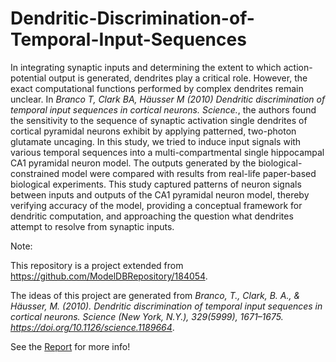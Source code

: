 # Dendritic-Discrimination-of-Temporal-Input-Sequences

In integrating synaptic inputs and determining the extent to which action-potential output is generated, dendrites play a critical role. However, the exact computational functions performed by complex dendrites remain unclear. In *Branco T, Clark BA, Häusser M (2010) Dendritic discrimination of temporal input sequences in cortical neurons. Science.*, the authors found the sensitivity to the sequence of synaptic activation single dendrites of cortical pyramidal neurons exhibit by applying patterned, two-photon glutamate uncaging.
In this study, we tried to induce input signals with various temporal sequences into a multi-compartmental single hippocampal CA1 pyramidal neuron model. The outputs generated by the biological-constrained model were compared with results from real-life paper-based biological experiments. This study captured patterns of neuron signals between inputs and outputs of the CA1 pyramidal neuron model, thereby verifying accuracy of the model, providing a conceptual framework for dendritic computation, and approaching the question what dendrites attempt to resolve from synaptic inputs.

Note:

This repository is a project extended from https://github.com/ModelDBRepository/184054.

The ideas of this project are generated from *Branco, T., Clark, B. A., & Häusser, M. (2010). Dendritic discrimination of temporal input sequences in cortical neurons. Science (New York, N.Y.), 329(5999), 1671–1675. https://doi.org/10.1126/science.1189664*.

See the [Report](Report_Dendritic_Discrimination_of_Temporal_Input_Sequences_in_a_Single_Hippocampus_CA1_Pyramidal_Neuron_Model.pdf) for more info!